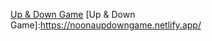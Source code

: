 <a href="https://noonaupdowngame.netlify.app/" target="_blank">Up & Down Game</a>
[Up & Down Game]:https://noonaupdowngame.netlify.app/


[Google]: http://google.com/ 
